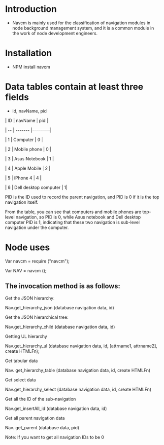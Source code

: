 # Introduction

* Navcm is mainly used for the classification of navigation modules in node background management system, and it is a common module in the work of node development engineers.  



# Installation

* NPM install navcm  



# Data tables contain at least three fields

- id, navName, pid   

| ID | navName |    pid  |   

| -- | ------- |---------|  

| 1 | Computer |    0    |  

| 2 | Mobile phone | 0   |  

| 3 | Asus Notebook | 1  |  

| 4 | Apple Mobile | 2   |  

| 5 | iPhone 4 | 4       |  

| 6 | Dell desktop computer | 1|  

PID is the ID used to record the parent navigation, and PID is 0 if it is the top navigation itself.  

From the table, you can see that computers and mobile phones are top-level navigation, so PID is 0, while Asus notebook and Dell desktop computer PID is 1, indicating that these two navigation is sub-level navigation under the computer.  



# Node uses

Var navcm = require ("navcm");  

Var NAV = navcm ();  



## The invocation method is as follows:  

Get the JSON hierarchy:  

Nav.get_hierarchy_json (database navigation data, id)  
 
Get the JSON hierarchical tree:  

Nav.get_hierarchy_child (database navigation data, id)  

Getting UL hierarchy  

Nav.get_hierarchy_ul (database navigation data, id, [attrname1, attrname2], create HTMLFn);  

Get tabular data  

Nav. get_hierarchy_table (database navigation data, id, create HTMLFn)  

Get select data  

Nav.get_hierarchy_select (database navigation data, id, create HTMLFn)  

Get all the ID of the sub-navigation  
 
Nav.get_insertAll_id (database navigation data, id)  

Get all parent navigation data  

Nav. get_parent (database data, pid)  



Note: If you want to get all navigation IDs to be 0